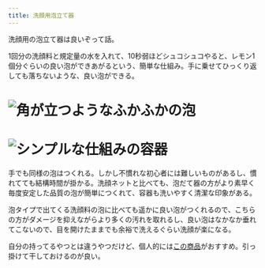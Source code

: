 ```yaml
---
title: 洗顔用泡立て器
---
```

洗顔用の泡立て器は良いぞって話。

1回分の洗顔料と規定量の水を入れて、10秒弱ほどシュコシュコやると、レモン1個分ぐらいの良い泡ができあがるという、簡単な仕組み。手に乗せてひっくり返しても落ちないような、良い泡ができる。

![](https://lh4.googleusercontent.com/xEWqoMqCfwwaGdq5eM2Yf-1s4CKt64Ca16ElJTB038bdqUlPtuVoPrcq27vQE2-U0hvXUfPb85ApTiaj7dmFzXl3BxKt_7XuMh0x7L1SCVQvNjrBrPEMdiEITGud4tVbfMlf0wTzqiT58FXCH2NQY4VpMvQEvLvYRrEkfnMnWFpX7SjMF9FdYQ2u "角が立つようなふかふかの泡")
===============================================================================================================================================================================================================================================

![](https://lh3.googleusercontent.com/oJ3L839Nq16HxD9Rn1oBxo80rnliDDHjVHxcSMseLd4c0cFLzOuT3XPIYX8wSlcgQtDiqZIWOr_B15IruA9aH68Cc4zJZvxpux-dG9fwAl4qjYkCrK4hViNsd6mwRCMpUqJEhS0ni0dMc-tEPK1_Y9pPqf17m0vFC940zMqKkLIELSbf8AtlD6kr "シンプルな仕組みの容器")
=============================================================================================================================================================================================================================================

手でも同様の泡はつくれる。しかし不慣れな初心者には難しいものがあるし、慣れてても結構時間が掛かる。洗顔ネットと比べても、泡だて器の方がより素早く毎度安定した品質の泡が簡単につくれて、容器も洗いやすく清潔な印象がある。

泡タイプで出てくる洗顔料の泡に比べても遥かに良い泡がつくれるので、こちらの方がダメージを抑えながらより多くの汚れを取れるし、良い泡はなかなか垂れてこないので、目を開けたままでも余裕で洗えるぐらい洗顔が楽になる。

自分の持ってるやつとは違うやつだけど、個人的には[この商品](https://www.amazon.co.jp/dp/B09KMP9GDN)がおすすめ。引っ掛けて干しておけるのが良い。
